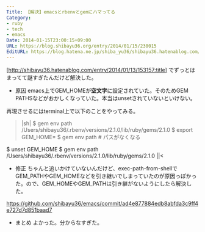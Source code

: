 ```yaml
---
Title: 【解決】emacsとrbenvとgemにハマってる
Category:
- ruby
- tech
- emacs
Date: 2014-01-15T23:00:15+09:00
URL: https://blog.shibayu36.org/entry/2014/01/15/230015
EditURL: https://blog.hatena.ne.jp/shiba_yu36/shibayu36.hatenablog.com/atom/entry/12921228815716597629
---
```


[http://shibayu36.hatenablog.com/entry/2014/01/13/153157:title] でずっとはまってて謎すぎたんだけど解決した。

* 原因
emacs上でGEM_HOMEが<strong>空文字</strong>に設定されていた。そのためGEM PATHSなどがおかしくなっていた。本当はunsetされていないといけない。

再現させるにはterminal上で以下のことをやってみる。

>|sh|
$ gem env path
/Users/shibayu36/.rbenv/versions/2.1.0/lib/ruby/gems/2.1.0
$ export GEM_HOME=
$ gem env path # パスがなくなる

$ unset GEM_HOME
$ gem env path
/Users/shibayu36/.rbenv/versions/2.1.0/lib/ruby/gems/2.1.0
||<


* 修正
ちゃんと追いかけていないんだけど、exec-path-from-shellでGEM_PATHやGEM_HOMEなどを引き継いでしまっていたのが原因っぽかった。ので、GEM_HOMEやGEM_PATHは引き継がないようにしたら解決した。

https://github.com/shibayu36/emacs/commit/ad4e877884edb8abfda3c9ff4e727d7d851baad7


* まとめ
よかった。分からなすぎた。
